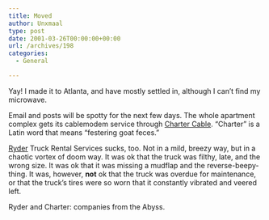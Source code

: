 ```yaml
---
title: Moved
author: Unxmaal
type: post
date: 2001-03-26T00:00:00+00:00
url: /archives/198
categories:
  - General

---
```

Yay! I made it to Atlanta, and have mostly settled in, although I can&#8217;t find my microwave. 

Email and posts will be spotty for the next few days. The whole apartment complex gets its cablemodem service through [Charter Cable][1]. &#8220;Charter&#8221; is a Latin word that means &#8220;festering goat feces.&#8221; 

[Ryder][2] Truck Rental Services sucks, too. Not in a mild, breezy way, but in a chaotic vortex of doom way. It was ok that the truck was filthy, late, and the wrong size. It was ok that it was missing a mudflap and the reverse-beepy-thing. It was, however, **not** ok that the truck was overdue for maintenance, or that the truck&#8217;s tires were so worn that it constantly vibrated and veered left. 

Ryder and Charter: companies from the Abyss.

 [1]: http://www.hsacorp.net/
 [2]: http://www.yellowtruck.com/
